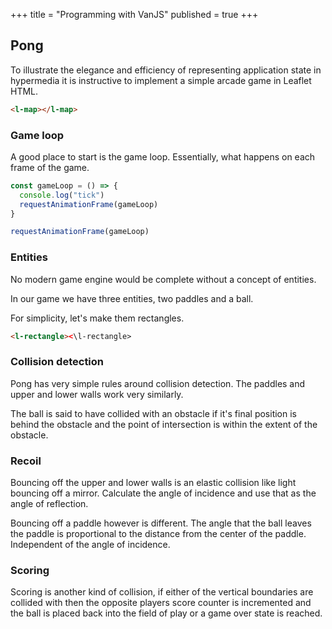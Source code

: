 +++
title = "Programming with VanJS"
published = true
+++

## Pong

To illustrate the elegance and efficiency of representing application state in hypermedia it is instructive to implement a simple arcade game in Leaflet HTML.

```html
<l-map></l-map>
```

### Game loop

A good place to start is the game loop. Essentially, what happens on each frame of the game. 

```js
const gameLoop = () => {
  console.log("tick")
  requestAnimationFrame(gameLoop)
}

requestAnimationFrame(gameLoop)
```

### Entities

No modern game engine would be complete without a concept of entities.

In our game we have three entities, two paddles and a ball.

For simplicity, let's make them rectangles.

```html
<l-rectangle><\l-rectangle>
```

### Collision detection

Pong has very simple rules around collision detection. The paddles and upper and lower walls work very similarly. 

The ball is said to have collided with an obstacle if it's final position is behind the obstacle and the point of intersection is within the extent of the obstacle.

### Recoil

Bouncing off the upper and lower walls is an elastic collision like light bouncing off a mirror. Calculate the angle of incidence and use that as the angle of reflection. 

Bouncing off a paddle however is different. The angle that the ball leaves the paddle is proportional to the distance from the center of the paddle. Independent of the angle of incidence.

### Scoring

Scoring is another kind of collision, if either of the vertical boundaries are collided with then the opposite players score counter is incremented and the ball is placed back into the field of play or a game over state is reached.